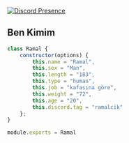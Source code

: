 [![Discord Presence](https://lanyard-profile-readme.vercel.app/api/962417173043753022?hideDiscrim=true)](https://discord.com/users/490096318807801876)

<h2>Ben Kimim</h2>

```js
class Ramal {
    constructor(options) {
        this.name = "Ramal",
        this.sex = "Man",
        this.length = "183",
        this.type = "human",
        this.job = "kafasına göre",
        this.weight = "72",
        this.age = "20",
        this.discord.tag = "ramalcik"
    };
}

module.exports = Ramal
```
